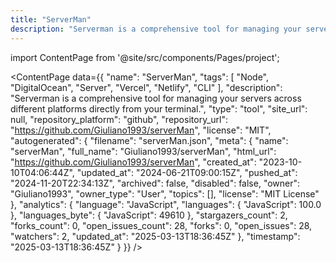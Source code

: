 ```yaml
---
title: "ServerMan"
description: "Serverman is a comprehensive tool for managing your servers across different platforms directly from your terminal."
---
```

import ContentPage from '@site/src/components/Pages/project';

<ContentPage
    data={{
  "name": "ServerMan",
  "tags": [
    "Node",
    "DigitalOcean",
    "Server",
    "Vercel",
    "Netlify",
    "CLI"
  ],
  "description": "Serverman is a comprehensive tool for managing your servers across different platforms directly from your terminal.",
  "type": "tool",
  "site_url": null,
  "repository_platform": "github",
  "repository_url": "https://github.com/Giuliano1993/serverMan",
  "license": "MIT",
  "autogenerated": {
    "filename": "serverMan.json",
    "meta": {
      "name": "serverMan",
      "full_name": "Giuliano1993/serverMan",
      "html_url": "https://github.com/Giuliano1993/serverMan",
      "created_at": "2023-10-10T04:06:44Z",
      "updated_at": "2024-06-21T09:00:15Z",
      "pushed_at": "2024-11-20T22:34:13Z",
      "archived": false,
      "disabled": false,
      "owner": "Giuliano1993",
      "owner_type": "User",
      "topics": [],
      "license": "MIT License"
    },
    "analytics": {
      "language": "JavaScript",
      "languages": {
        "JavaScript": 100.0
      },
      "languages_byte": {
        "JavaScript": 49610
      },
      "stargazers_count": 2,
      "forks_count": 0,
      "open_issues_count": 28,
      "forks": 0,
      "open_issues": 28,
      "watchers": 2,
      "updated_at": "2025-03-13T18:36:45Z"
    },
    "timestamp": "2025-03-13T18:36:45Z"
  }
}}
/>
